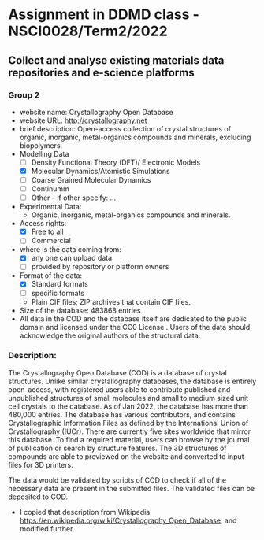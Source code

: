 # Assignment in DDMD class - NSCI0028/Term2/2022

## Collect and analyse existing materials data repositories and e-science platforms 

### Group 2 
* website name: Crystallography Open Database
* website URL: http://crystallography.net
* brief description: Open-access collection of crystal structures of organic, inorganic, metal-organics compounds and minerals, excluding biopolymers.
* Modelling Data 
  - [ ] Density Functional Theory (DFT)/ Electronic Models
  - [X] Molecular Dynamics/Atomistic Simulations
  - [ ] Coarse Grained Molecular Dynamics
  - [ ] Continumm 
  - [ ] Other
        - if other specify: ...
* Experimental Data: 
   *  Organic, inorganic, metal-organics compounds and minerals.
* Access rights: 
  - [X] Free to all 
  - [ ] Commercial 
* where is the data coming from:  
  - [X] any one can upload data 
  - [ ] provided by repository or platform owners
* Format of the data:
  - [X] Standard formats
  - [ ] specific formats
  - Plain CIF files; ZIP archives that contain CIF files.
* Size of the database: 483868 entries
* All data in the COD and the database itself are dedicated to the public domain and licensed under the CC0 License . Users of the data should acknowledge the original authors of the structural data.


 ### Description:
The Crystallography Open Database (COD) is a database of crystal structures. Unlike similar crystallography databases, the database is entirely open-access, with registered users able to contribute published and unpublished structures of small molecules and small to medium sized unit cell crystals to the database. As of Jan 2022, the database has more than 480,000 entries. The database has various contributors, and contains Crystallographic Information Files as defined by the International Union of Crystallography (IUCr). There are currently five sites worldwide that mirror this database. To find a required material, users can browse by the journal of publication or search by structure features. The 3D structures of compounds are able to previewed on the website and converted to input files for 3D printers. 

The data would be validated by scripts of COD to check if all of the necessary data are present in the submitted files. The validated files can be deposited to COD.

* I copied that description from Wikipedia <https://en.wikipedia.org/wiki/Crystallography_Open_Database>, and modified further.




